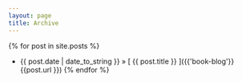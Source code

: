```yaml
---
layout: page
title: Archive
---
```



{% for post in site.posts %}
  * {{ post.date | date_to_string }} &raquo; [ {{ post.title }} ]({{'book-blog'}}{{post.url }})
{% endfor %}
